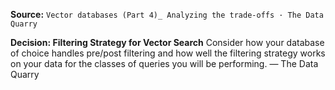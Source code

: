 **Source:** `Vector databases (Part 4)_ Analyzing the trade-offs · The Data Quarry`

**Decision: Filtering Strategy for Vector Search**
Consider how your database of choice handles pre/post filtering and how well the filtering strategy works on your data for the classes of queries you will be performing. — The Data Quarry
